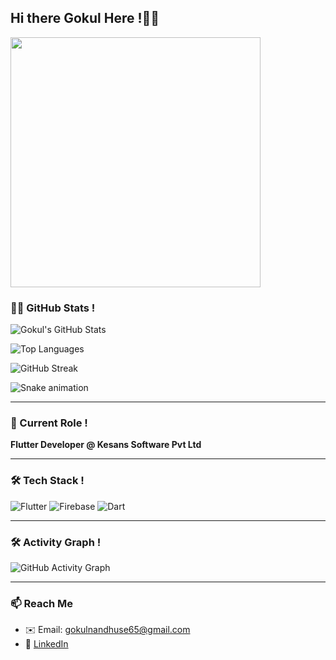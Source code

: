 ## Hi there Gokul Here !👋😉

<img src="https://user-images.githubusercontent.com/74038190/212750147-854a394f-fee9-4080-9770-78a4b7ece53f.gif" width="400">  
<br>



### 👨‍💻 GitHub Stats !

![Gokul's GitHub Stats](https://github-readme-stats.vercel.app/api?username=gokuljnair2001&show_icons=true&theme=tokyonight)

![Top Languages](https://github-readme-stats.vercel.app/api/top-langs/?username=gokuljnair2001&layout=compact&theme=tokyonight)

![GitHub Streak](https://github-readme-streak-stats.herokuapp.com/?user=gokuljnair2001&theme=tokyonight)

![Snake animation](https://github.com/gokuljnair2001/gokuljnair2001/blob/output/github-contribution-grid-snake.svg)

---

### 💼 Current Role !
**Flutter Developer @ Kesans Software Pvt Ltd**

---

### 🛠️ Tech Stack !

![Flutter](https://img.shields.io/badge/Flutter-%2302569B.svg?style=for-the-badge&logo=flutter&logoColor=white)
![Firebase](https://img.shields.io/badge/Firebase-ffca28?style=for-the-badge&logo=firebase&logoColor=black)
![Dart](https://img.shields.io/badge/Dart-0175C2?style=for-the-badge&logo=dart&logoColor=white)

---

### 🛠️ Activity Graph !

![GitHub Activity Graph](https://github-readme-activity-graph.vercel.app/graph?username=gokuljnair2001&theme=tokyo-night)


---

### 📫 Reach Me

- ✉️ Email: gokulnandhuse65@gmail.com  
- 🔗 [LinkedIn](https://www.linkedin.com/in/gokul-j-nair-8b9b4b23a/)

